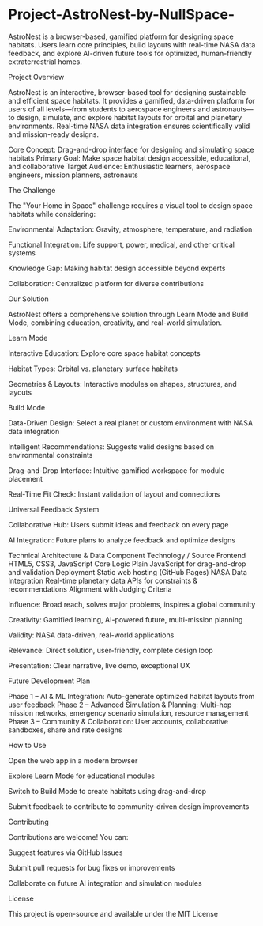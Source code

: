 # Project-AstroNest-by-NullSpace-
AstroNest is a browser-based, gamified platform for designing space habitats. Users learn core principles, build layouts with real-time NASA data feedback, and explore AI-driven future tools for optimized, human-friendly extraterrestrial homes.


Project Overview

AstroNest is an interactive, browser-based tool for designing sustainable and efficient space habitats. It provides a gamified, data-driven platform for users of all levels—from students to aerospace engineers and astronauts—to design, simulate, and explore habitat layouts for orbital and planetary environments. Real-time NASA data integration ensures scientifically valid and mission-ready designs.

Core Concept: Drag-and-drop interface for designing and simulating space habitats
Primary Goal: Make space habitat design accessible, educational, and collaborative
Target Audience: Enthusiastic learners, aerospace engineers, mission planners, astronauts

The Challenge

The "Your Home in Space" challenge requires a visual tool to design space habitats while considering:

Environmental Adaptation: Gravity, atmosphere, temperature, and radiation

Functional Integration: Life support, power, medical, and other critical systems

Knowledge Gap: Making habitat design accessible beyond experts

Collaboration: Centralized platform for diverse contributions

Our Solution

AstroNest offers a comprehensive solution through Learn Mode and Build Mode, combining education, creativity, and real-world simulation.

Learn Mode

Interactive Education: Explore core space habitat concepts

Habitat Types: Orbital vs. planetary surface habitats

Geometries & Layouts: Interactive modules on shapes, structures, and layouts

Build Mode

Data-Driven Design: Select a real planet or custom environment with NASA data integration

Intelligent Recommendations: Suggests valid designs based on environmental constraints

Drag-and-Drop Interface: Intuitive gamified workspace for module placement

Real-Time Fit Check: Instant validation of layout and connections

Universal Feedback System

Collaborative Hub: Users submit ideas and feedback on every page

AI Integration: Future plans to analyze feedback and optimize designs

Technical Architecture & Data
Component	Technology / Source
Frontend	HTML5, CSS3, JavaScript
Core Logic	Plain JavaScript for drag-and-drop and validation
Deployment	Static web hosting (GitHub Pages)
NASA Data Integration	Real-time planetary data APIs for constraints & recommendations
Alignment with Judging Criteria

Influence: Broad reach, solves major problems, inspires a global community

Creativity: Gamified learning, AI-powered future, multi-mission planning

Validity: NASA data-driven, real-world applications

Relevance: Direct solution, user-friendly, complete design loop

Presentation: Clear narrative, live demo, exceptional UX

Future Development Plan

Phase 1 – AI & ML Integration: Auto-generate optimized habitat layouts from user feedback
Phase 2 – Advanced Simulation & Planning: Multi-hop mission networks, emergency scenario simulation, resource management
Phase 3 – Community & Collaboration: User accounts, collaborative sandboxes, share and rate designs

How to Use

Open the web app in a modern browser

Explore Learn Mode for educational modules

Switch to Build Mode to create habitats using drag-and-drop

Submit feedback to contribute to community-driven design improvements

Contributing

Contributions are welcome! You can:

Suggest features via GitHub Issues

Submit pull requests for bug fixes or improvements

Collaborate on future AI integration and simulation modules

License

This project is open-source and available under the MIT License
